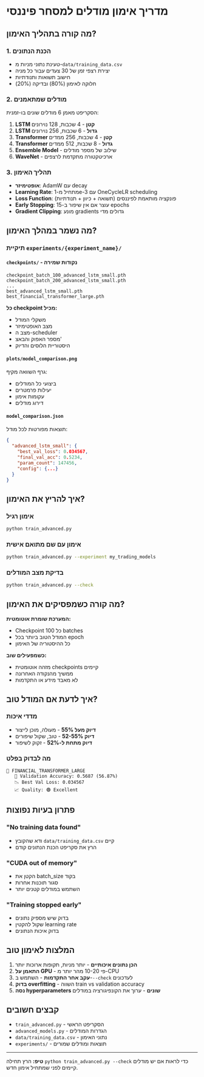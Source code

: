 # מדריך אימון מודלים למסחר פיננסי

## מה קורה בתהליך האימון?

### 1. הכנת הנתונים
- טעינת נתוני מניות מ-`data/training_data.csv`
- יצירת רצפי זמן של 30 צעדים עבור כל מניה
- חישוב תשואות ותנודתיות
- חלוקה לאימון (80%) ובדיקה (20%)

### 2. מודלים שמתאמנים
הסקריפט מאמן 6 מודלים שונים בו-זמנית:

1. **LSTM קטן** - 4 שכבות, 128 נוירונים
2. **LSTM גדול** - 6 שכבות, 256 נוירונים  
3. **Transformer קטן** - 4 שכבות, 256 ממדים
4. **Transformer גדול** - 8 שכבות, 512 ממדים
5. **Ensemble Model** - שילוב של מספר מודלים
6. **WaveNet** - ארכיטקטורה מתקדמת לרצפים

### 3. תהליך האימון
- **אופטימיזר**: AdamW עם decay
- **Learning Rate**: מתחיל מ-1e-3 עם OneCycleLR scheduling
- **Loss Function**: פונקציה מותאמת לפיננסים (תשואה + כיוון + תנודתיות)
- **Early Stopping**: עוצר אם אין שיפור ב-15 epochs
- **Gradient Clipping**: מונע gradients גדולים מדי

## מה נשמר במהלך האימון?

### תיקיית `experiments/{experiment_name}/`

#### `checkpoints/` - נקודות שמירה
```
checkpoint_batch_100_advanced_lstm_small.pth
checkpoint_batch_200_advanced_lstm_small.pth
...
best_advanced_lstm_small.pth
best_financial_transformer_large.pth
```

**כל checkpoint מכיל:**
- משקלי המודל
- מצב האופטימיזר
- מצב ה-scheduler
- מספר האפוק והבאצ'
- היסטוריית הלוסים והדיוק

#### `plots/model_comparison.png`
גרף השוואה מקיף:
- ביצועי כל המודלים
- יעילות פרמטרים
- עקומות אימון
- דירוג מודלים

#### `model_comparison.json`
תוצאות מפורטות לכל מודל:
```json
{
  "advanced_lstm_small": {
    "best_val_loss": 0.034567,
    "final_val_acc": 0.5234,
    "param_count": 147456,
    "config": {...}
  }
}
```

## איך להריץ את האימון?

### אימון רגיל
```bash
python train_advanced.py
```

### אימון עם שם מתואם אישית
```bash
python train_advanced.py --experiment my_trading_models
```

### בדיקת מצב המודלים
```bash
python train_advanced.py --check
```

## מה קורה כשמפסיקים את האימון?

**המערכת שומרת אוטומטית:**
- Checkpoint כל 100 batches
- המודל הטוב ביותר בכל epoch
- כל ההיסטוריה של האימון

**כשמפעילים שוב:**
- מזהה אוטומטית checkpoints קיימים
- ממשיך מהנקודה האחרונה
- לא מאבד מידע או התקדמות

## איך לדעת אם המודל טוב?

### מדדי איכות
- **דיוק מעל 55%** - מעולה, מוכן לייצור
- **דיוק 52-55%** - טוב, שקול שיפורים  
- **דיוק מתחת ל-52%** - זקוק לשיפור

### מה לבדוק בפלט
```
🤖 FINANCIAL_TRANSFORMER_LARGE
   🎯 Validation Accuracy: 0.5687 (56.87%)
   📉 Best Val Loss: 0.034567
   📈 Quality: 🟢 Excellent
```

## פתרון בעיות נפוצות

### "No training data found"
- ודא שהקובץ `data/training_data.csv` קיים
- הרץ את סקריפט הכנת הנתונים קודם

### "CUDA out of memory"
- הקטן את batch_size בקוד
- סגור תוכנות אחרות
- השתמש במודלים קטנים יותר

### "Training stopped early"
- בדוק שיש מספיק נתונים
- שקול להקטין learning rate
- בדוק איכות הנתונים

## המלצות לאימון טוב

1. **הכן נתונים איכותיים** - יותר מניות, תקופות ארוכות יותר
2. **התאמן על GPU** - פי 10-20 מהר יותר מ-CPU
3. **עקב אחר התקדמות** - השתמש ב-`--check` לעדכונים
4. **בדוק overfitting** - השווה train vs validation accuracy
5. **נסה hyperparameters שונים** - ערוך את הקונפיגורציה במודלים

## קבצים חשובים

- `train_advanced.py` - הסקריפט הראשי
- `advanced_models.py` - הגדרות המודלים
- `data/training_data.csv` - נתוני האימון
- `experiments/` - תוצאות ומודלים שמורים

---

**טיפ:** הרץ תחילה `python train_advanced.py --check` כדי לראות אם יש מודלים קיימים לפני שמתחיל אימון חדש.